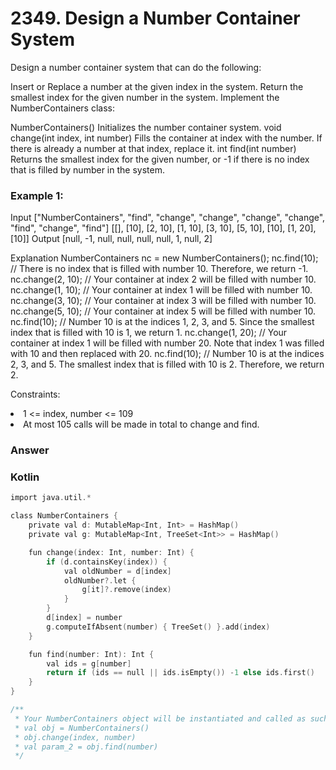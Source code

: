 <h1>2349. Design a Number Container System</h1>

Design a number container system that can do the following:

Insert or Replace a number at the given index in the system.
Return the smallest index for the given number in the system.
Implement the NumberContainers class:

NumberContainers() Initializes the number container system.
void change(int index, int number) Fills the container at index with the number. If there is already a number at that index, replace it.
int find(int number) Returns the smallest index for the given number, or -1 if there is no index that is filled by number in the system.
 

<h3>Example 1:</h3>

Input
["NumberContainers", "find", "change", "change", "change", "change", "find", "change", "find"]
[[], [10], [2, 10], [1, 10], [3, 10], [5, 10], [10], [1, 20], [10]]
Output
[null, -1, null, null, null, null, 1, null, 2]

Explanation
NumberContainers nc = new NumberContainers();
nc.find(10); // There is no index that is filled with number 10. Therefore, we return -1.
nc.change(2, 10); // Your container at index 2 will be filled with number 10.
nc.change(1, 10); // Your container at index 1 will be filled with number 10.
nc.change(3, 10); // Your container at index 3 will be filled with number 10.
nc.change(5, 10); // Your container at index 5 will be filled with number 10.
nc.find(10); // Number 10 is at the indices 1, 2, 3, and 5. Since the smallest index that is filled with 10 is 1, we return 1.
nc.change(1, 20); // Your container at index 1 will be filled with number 20. Note that index 1 was filled with 10 and then replaced with 20. 
nc.find(10); // Number 10 is at the indices 2, 3, and 5. The smallest index that is filled with 10 is 2. Therefore, we return 2.
 

Constraints:

<li>1 <= index, number <= 109</li>
<li>At most 105 calls will be made in total to change and find.</li>

<h3>Answer</h3>
<h3>Kotlin</h3>

```c
import java.util.*

class NumberContainers {
    private val d: MutableMap<Int, Int> = HashMap()
    private val g: MutableMap<Int, TreeSet<Int>> = HashMap()

    fun change(index: Int, number: Int) {
        if (d.containsKey(index)) {
            val oldNumber = d[index]
            oldNumber?.let {
                g[it]?.remove(index)
            }
        }
        d[index] = number
        g.computeIfAbsent(number) { TreeSet() }.add(index)
    }

    fun find(number: Int): Int {
        val ids = g[number]
        return if (ids == null || ids.isEmpty()) -1 else ids.first()
    }
}

/**
 * Your NumberContainers object will be instantiated and called as such:
 * val obj = NumberContainers()
 * obj.change(index, number)
 * val param_2 = obj.find(number)
 */

```
